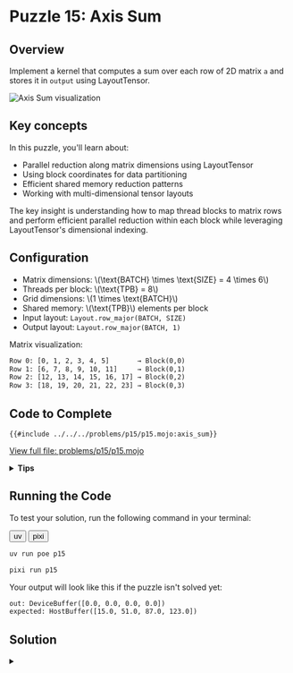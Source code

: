 # Puzzle 15: Axis Sum

## Overview
Implement a kernel that computes a sum over each row of 2D matrix `a` and stores it in `output` using LayoutTensor.

![Axis Sum visualization](./media/videos/720p30/puzzle_15_viz.gif)

## Key concepts

In this puzzle, you'll learn about:
- Parallel reduction along matrix dimensions using LayoutTensor
- Using block coordinates for data partitioning
- Efficient shared memory reduction patterns
- Working with multi-dimensional tensor layouts

The key insight is understanding how to map thread blocks to matrix rows and perform efficient parallel reduction within each block while leveraging LayoutTensor's dimensional indexing.

## Configuration
- Matrix dimensions: \\(\\text{BATCH} \\times \\text{SIZE} = 4 \\times 6\\)
- Threads per block: \\(\\text{TPB} = 8\\)
- Grid dimensions: \\(1 \\times \\text{BATCH}\\)
- Shared memory: \\(\\text{TPB}\\) elements per block
- Input layout: `Layout.row_major(BATCH, SIZE)`
- Output layout: `Layout.row_major(BATCH, 1)`

Matrix visualization:

```txt
Row 0: [0, 1, 2, 3, 4, 5]       → Block(0,0)
Row 1: [6, 7, 8, 9, 10, 11]     → Block(0,1)
Row 2: [12, 13, 14, 15, 16, 17] → Block(0,2)
Row 3: [18, 19, 20, 21, 22, 23] → Block(0,3)
```

## Code to Complete

```mojo
{{#include ../../../problems/p15/p15.mojo:axis_sum}}
```
<a href="{{#include ../_includes/repo_url.md}}/blob/main/problems/p15/p15.mojo" class="filename">View full file: problems/p15/p15.mojo</a>

<details>
<summary><strong>Tips</strong></summary>

<div class="solution-tips">

1. Use `batch = block_idx.y` to select row
2. Load elements: `cache[local_i] = a[batch * size + local_i]`
3. Perform parallel reduction with halving stride
4. Thread 0 writes final sum to `output[batch]`
</div>
</details>

## Running the Code

To test your solution, run the following command in your terminal:

<div class="code-tabs" data-tab-group="package-manager">
  <div class="tab-buttons">
    <button class="tab-button">uv</button>
    <button class="tab-button">pixi</button>
  </div>
  <div class="tab-content">

```bash
uv run poe p15
```

  </div>
  <div class="tab-content">

```bash
pixi run p15
```

  </div>
</div>

Your output will look like this if the puzzle isn't solved yet:
```txt
out: DeviceBuffer([0.0, 0.0, 0.0, 0.0])
expected: HostBuffer([15.0, 51.0, 87.0, 123.0])
```

## Solution

<details class="solution-details">
<summary></summary>

```mojo
{{#include ../../../solutions/p15/p15.mojo:axis_sum_solution}}
```

<div class="solution-explanation">

The solution implements a parallel row-wise sum reduction for a 2D matrix using LayoutTensor. Here's a comprehensive breakdown:

### Matrix Layout and Block Mapping
```txt
Input Matrix (4×6) with LayoutTensor:                Block Assignment:
[[ a[0,0]  a[0,1]  a[0,2]  a[0,3]  a[0,4]  a[0,5] ] → Block(0,0)
 [ a[1,0]  a[1,1]  a[1,2]  a[1,3]  a[1,4]  a[1,5] ] → Block(0,1)
 [ a[2,0]  a[2,1]  a[2,2]  a[2,3]  a[2,4]  a[2,5] ] → Block(0,2)
 [ a[3,0]  a[3,1]  a[3,2]  a[3,3]  a[3,4]  a[3,5] ] → Block(0,3)
```

### Parallel Reduction Process

1. **Initial Data Loading**:
   ```txt
   Block(0,0): cache = [a[0,0] a[0,1] a[0,2] a[0,3] a[0,4] a[0,5] * *]  // * = padding
   Block(0,1): cache = [a[1,0] a[1,1] a[1,2] a[1,3] a[1,4] a[1,5] * *]
   Block(0,2): cache = [a[2,0] a[2,1] a[2,2] a[2,3] a[2,4] a[2,5] * *]
   Block(0,3): cache = [a[3,0] a[3,1] a[3,2] a[3,3] a[3,4] a[3,5] * *]
   ```

2. **Reduction Steps** (for Block 0,0):
   ```txt
   Initial:  [0  1  2  3  4  5  *  *]
   Stride 4: [4  5  6  7  4  5  *  *]
   Stride 2: [10 12 6  7  4  5  *  *]
   Stride 1: [15 12 6  7  4  5  *  *]
   ```

### Key Implementation Features:

1. **Layout Configuration**:
   - Input: row-major layout (BATCH × SIZE)
   - Output: row-major layout (BATCH × 1)
   - Each block processes one complete row

2. **Memory Access Pattern**:
   - LayoutTensor 2D indexing for input: `a[batch, local_i]`
   - Shared memory for efficient reduction
   - LayoutTensor 2D indexing for output: `output[batch, 0]`

3. **Parallel Reduction Logic**:
   ```mojo
   stride = TPB // 2
   while stride > 0:
       if local_i < stride:
           cache[local_i] += cache[local_i + stride]
       barrier()
       stride //= 2
   ```

   **Note**: This implementation has a potential race condition where threads simultaneously read from and write to shared memory during the same iteration. A safer approach would separate the read and write phases:
   ```mojo
   stride = TPB // 2
   while stride > 0:
       var temp_val: output.element_type = 0
       if local_i < stride:
           temp_val = cache[local_i + stride]  # Read phase
       barrier()
       if local_i < stride:
           cache[local_i] += temp_val  # Write phase
       barrier()
       stride //= 2
   ```

4. **Output Writing**:
   ```mojo
   if local_i == 0:
       output[batch, 0] = cache[0]  --> One result per batch
   ```

### Performance Optimizations:

1. **Memory Efficiency**:
   - Coalesced memory access through LayoutTensor
   - Shared memory for fast reduction
   - Single write per row result

2. **Thread Utilization**:
   - Perfect load balancing across rows
   - No thread divergence in main computation
   - Efficient parallel reduction pattern

3. **Synchronization**:
   - Minimal barriers (only during reduction)
   - Independent processing between rows
   - No inter-block communication needed
   - **Race condition consideration**: The current implementation may have read-write hazards during parallel reduction that could be resolved with explicit read-write phase separation

### Complexity Analysis:
- Time: \\(O(\log n)\\) per row, where n is row length
- Space: \\(O(TPB)\\) shared memory per block
- Total parallel time: \\(O(\log n)\\) with sufficient threads

</div>
</details>
